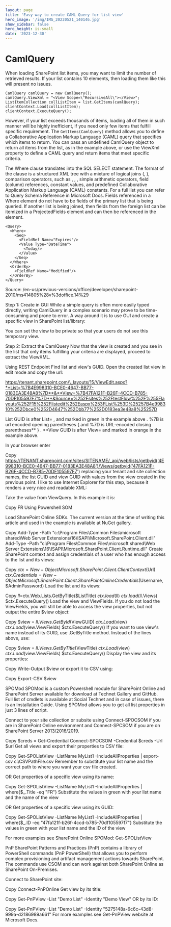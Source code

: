 ```yaml
---
layout: page
title: 'Easy way to create CAML Query for list view'
hero_image: '/img/IMG_20220521_140146.jpg'
show_sidebar: false
hero_height: is-small
date: '2023-12-30'
---
```



<h1>CamlQuery</h1>
When loading SharePoint list items, you may want to limit the number of retrieved results. If your list contains 10 elements, then loading them like this will present no issues. 

```
CamlQuery camlQuery = new CamlQuery();
camlQuery.ViewXml = "<View Scope=\"RecursiveAll\"></View>";
ListItemCollection collListItem = list.GetItems(camlQuery);
clientContext.Load(collListItem);
clientContext.ExecuteQuery();
```

However, if your list exceeds thousands of items, loading all of them in such manner will be highly inefficient, if you need only few items that fulfill specific requirement. The ```GetItems(CamlQuery)``` method allows you to define a Collaborative Application Markup Language (CAML) query that specifies which items to return. You can pass an undefined CamlQuery object to return all items from the list, as in the example above, or use the ViewXml property to define a CAML query and return items that meet specific criteria.

The Where clause translates into the SQL SELECT statement. The format of the <Where> clause is a structured XML tree with a mixture of logical joins (<And>, <Or>), comparison operators, such as <Contains>, <Geq>, <Lt>, simple arithmetic operators, field (column) references, constant values, and predefined Collaborative Application Markup Language (CAML) constants. For a full list you can refer to Query Schema Reference in Microsoft Docs. Fields referenced in a Where element do not have to be fields of the primary list that is being queried. If another list is being joined, then fields from the foreign list can be itemized in a ProjectedFields element and can then be referenced in the <Where> element.


```
<Query>
  <Where>
    <Geq>
      <FieldRef Name="Expires"/>
      <Value Type="DateTime">
        <Today/>
      </Value>
    </Geq>
  </Where>
  <OrderBy>
    <FieldRef Name="Modified"/>
  </OrderBy>
</Query>
```

Source:  /en-us/previous-versions/office/developer/sharepoint-2010/ms414805%28v%3doffice.14%29

Step 1: Create in GUI
While a simple query is often more easily typed directly, writing CamlQuery in a complex scenario may prove to be time-consuming and prone to error. A way around it is to use GUI and create a specific view in SharePoint list/library:

                     

You can set the view to be private so that your users do not see this temporary view.

Step 2: Extract the CamlQuery
Now that the view is created and you see in the list that only items fulfilling your criteria are displayed, proceed to extract the ViewXML.

Using REST Endpoint
Find list and view's GUID. Open the created list view in edit mode and copy the url:

https://tenant.sharepoint.com/\_layouts/15/ViewEdit.aspx?**List=%7B4E998310-BCE0-4647-BB77-0183EA3E48A8%7D**&**View=%7B47FA121F-B26F-4CCD-B785-70DF105597F7%7D**&Source=%252Fsites%252FtestFlow%252F%255Flayouts%252F15%252Flistedit%252Easpx%253FList%253D%25257B4e998310%252Dbce0%252D4647%252Dbb77%252D0183ea3e48a8%25257D

List GUID is after List= , and marked in green in the example above . %7B is url encoded opening parentheses { and %7D is URL-encoded closing parentheses** } . **View GUID is after View= and marked in orange in the example above.

In your browser enter 

Copy
https://TENANT.sharepoint.com/sites/SITENAME/_api/web/lists/getbyid('4E998310-BCE0-4647-BB77-0183EA3E48A8')/Views/getbyid('47FA121F-B26F-4CCD-B785-70DF105597F7')
replacing your tenant and site collection names, the list GUID and view GUID with values from the view created in the previous point. I like to use Internet Explorer for this step, because it renders a very nice and readable XML:


Take the value from ViewQuery. 
In this example it is:

Copy
<OrderBy><FieldRef Name="Modified" Ascending="FALSE" /></OrderBy><Where><Eq><FieldRef Name="Editor" /><Value Type="User">FR</Value></Eq></Where>
Using Powershell
SOM

Load SharePoint Online SDKs. The current version at the time of writing this article and used in the example is available at  NuGet gallery.

Copy
Add-Type -Path "c:\Program Files\Common Files\microsoft shared\Web Server Extensions\16\ISAPI\Microsoft.SharePoint.Client.dll"
Add-Type -Path "c:\Program Files\Common Files\microsoft shared\Web Server Extensions\16\ISAPI\Microsoft.SharePoint.Client.Runtime.dll"
Create SharePoint context and assign credentials of a user who has enough access to the list and its views:

Copy
$ctx=New-Object Microsoft.SharePoint.Client.ClientContext($Url)
$ctx.Credentials = New-Object Microsoft.SharePoint.Client.SharePointOnlineCredentials($Username, $AdminPassword)
Load the list and its views:

Copy
$ll=$ctx.Web.Lists.GetByTitle($ListTitle)
$ctx.load($ll)
$ctx.load($ll.Views)
$ctx.ExecuteQuery()
Load the view and ViewFields. If you do not load the ViewFields, you will still be able to access the view properties, but not output the entire $view object:

Copy
$view = $ll.Views.GetById($ViewGUID)
$ctx.Load($view)
$ctx.Load($view.ViewFields)
$ctx.ExecuteQuery()
If you want to use view's name instead of its GUID, use .GetByTitle method. Instead of the lines above, use:

Copy
$view = $ll.Views.GetByTitle($ViewTitle)
$ctx.Load($view)
$ctx.Load($view.ViewFields)
$ctx.ExecuteQuery()
Display the view and its properties:

Copy
Write-Output $view
or export it to CSV using:


Copy
Export-CSV $view
 

SPOMod
SPOMod is a custom Powershell module for SharePoint Online and SharePoint Server available for download at Technet Gallery and GitHub. Full list of cmdlets is available at Social Technet and in case of issues, there is an Installation Guide. 
Using SPOMod allows you to get all list properties in just 3 lines of script. 

Connect to your site collection or subsite 
using Connect-SPOCSOM if you are in SharePoint Online environment and Connect-SPCSOM if you are on SharePoint Server 2013/2016/2019. 

Copy
$creds = Get-Credential
Connect-SPOCSOM -Credential $creds -Url $url
Get all views and export their properties to CSV file:

Copy
Get-SPOListView -ListName MyList1 -IncludeAllProperties | export-csv c:\CSVPathFile.csv
Remember to substitute your list name and the correct path to where you want your csv file created.

OR
Get properties of a specific view using its name:


Copy
Get-SPOListView -ListName MyList1 -IncludeAllProperties | where{$_.Title -eq "FR"}
Substitute the values in green with your list name and the name of the view

OR
Get properties of a specific view using its GUID:


Copy
Get-SPOListView -ListName MyList1 -IncludeAllProperties | where{$_.ID -eq "47fa121f-b26f-4ccd-b785-70df105597f7"}
Substitute the values in green with your list name and the ID of the view


For more examples see SharePoint Online SPOMod: Get-SPOListView

PnP
SharePoint Patterns and Practices (PnP) contains a library of PowerShell commands (PnP PowerShell) that allows you to perform complex provisioning and artifact management actions towards SharePoint. The commands use CSOM and can work against both SharePoint Online as SharePoint On-Premises.

Connect to SharePoint site:

Copy
Connect-PnPOnline
Get view by its title:

Copy
Get-PnPView -List "Demo List" -Identity "Demo View"
OR
by its ID:


Copy
Get-PnPView -List "Demo List" -Identity "5275148a-6c6c-43d8-999a-d2186989a661"
For more examples see Get-PnPView website at Microsoft Docs.
